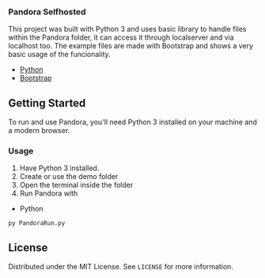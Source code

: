 <!-- Pandora Selfhosted Web Server -->

### Pandora Selfhosted
This project was built with Python 3 and uses basic library to handle files within the Pandora folder, it can access it through localserver and via localhost too. The example files are made with Bootstrap and shows a very basic usage of the funcionality.

* [Python](https://www.python.org/)
* [Bootstrap](https://getbootstrap.com/)

<!-- GETTING STARTED -->
## Getting Started

To run and use Pandora, you'll need Python 3 installed on your machine and a modern browser.

### Usage

1. Have Python 3 installed.
2. Create or use the demo folder
3. Open the terminal inside the folder
4. Run Pandora with
* Python
```
py PandoraRun.py
```

<!-- LICENSE -->
## License

Distributed under the MIT License. See `LICENSE` for more information.